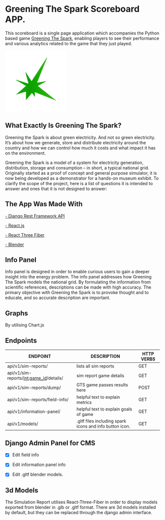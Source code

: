 # Greening The Spark Scoreboard APP.

This scoreboard is a single page application which accompanies the Python based game <a href="https://www.cornucopia.co.uk/gts/">Greening The Spark</a>, enabling players to see their performance and various analytics related to the game that they just played. 

<img src="https://github.com/BenWL96/Greening-The-Spark/blob/master/src/images/green_spark.png" width="200" height="200">


## What Exactly Is Greening The Spark?

Greening the Spark is about green electricity. And not so green electricity. It’s about how we generate, store and distribute electricity around the country and how we can control how much it costs and what impact it has on the environment.

Greening the Spark is a model of a system for electricity generation, distribution, storage and consumption – in short, a typical national grid. Originally started as a proof of concept and general purpose simulator, it is now being developed as a demonstrator for a hands-on museum exhibit. To clarify the scope of the project, here is a list of questions it is intended to answer and ones that it is not designed to answer:


## The App Was Made With
<a href="https://www.django-rest-framework.org/">- Django Rest Framework API</a>

<a href="https://react.dev/">- React.js</a>

<a href="https://docs.pmnd.rs/react-three-fiber/getting-started/introduction">- React Three Fiber</a>

<a href="https://www.blender.org/">- Blender</a>



## Info Panel

Info panel is designed in order to enable curious users to gain a deeper insight into the energy problem. The info panel addresses how Greening The Spark models the national grid. By formulating the information from scientific references, descriptions can be made with high accuracy. The primary objective with Greening the Spark is to provoke thought and to educate, and so accurate description are important.

## Graphs

By utilising Chart.js


## Endpoints
ENDPOINT  | DESCRIPTION  | HTTP VERBS
------------- | ------------- | -------------
api/v1/sim-reports/  | lists all sim reports | GET
api/v1/sim-reports/<int:game_id>/details/  | sim report game details | GET
api/v1/sim-reports/dump/  |  GTS game passes results here | POST
api/v1/sim-reports/field-info/  |  helpful text to explain metrics | GET
api/v1/information-panel/  |  helpful text to explain goals of game | GET
api/v1/models/  |  .gltf files including spark icons and info button icon. | GET

## Django Admin Panel for CMS
- [x] Edit field info 
- [x] Edit information panel info
- [x] Edit .gltf blender models.



## 3d Models 
The Simulation Report utilises React-Three-Fiber in order to display 
models exported from blender in .glb or .gltf format.
There are 3d models installed by default, but they can be replaced 
through the django admin interface. 
